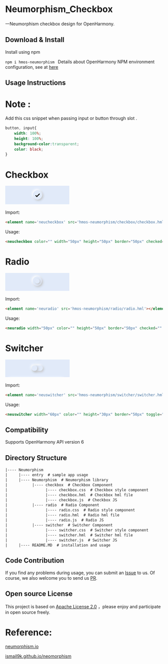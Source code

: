 # Neumorphism_Checkbox
一Neumorphism checkbox design for OpenHarmony.

## Download & Install

Install using npm

```npm i hmos-neumorphism ```
Details about OpenHarmony NPM environment configuration, see at [here](https://gitee.com/openharmony-tpc/docs/blob/master/OpenHarmony_npm_usage.md)

## Usage Instructions
# Note :

Add this css snippet when passing input or button through slot .

```css
button, input{
    width: 100%;
    height: 100%;
    background-color:transparent;
    color: black;
}
```

# Checkbox

<img src="sample_images/checkbox.png" width="" height="">

Import:
```html
<element name='neucheckbox' src='hmos-neumorphism/checkbox/checkbox.hml'></element>
```

Usage:
```html
<neucheckbox color="" width="50px" height="50px" border="50px" checked="true" @check-event="checkboxClick"></neucheckbox>
```

# Radio

<img src="sample_images/radio.png" width="" height="">

Import:
```html
<element name='neuradio' src='hmos-neumorphism/radio/radio.hml'></element>
```

Usage:
```html
<neuradio width="50px" color="" height="50px" border="50px" checked="" @check-event="radioClick"></neuradio>
```

# Switcher

<img src="sample_images/switcher.png" width="" height="">

Import:
```html
<element name='neuswitcher' src='hmos-neumorphism/switcher/switcher.hml'></element>
```

Usage:
```html
<neuswitcher width="60px" color="" height="30px" border="50px" toggle="off" @toggle-event="toggleClick"></neuswitcher>
```

## Compatibility
Supports OpenHarmony API version 6 

## Directory Structure
````
|---- Neumorphism  
|     |---- entry  # sample app usage
|     |---- Neumorphism  # Neumorphism library
|           |---- checkbox  # Checkbox Component
|                 |---- checkbox.css  # Checkbox style component
|                 |---- checkbox.hml  # Checkbox hml file
|                 |---- checkbox.js  # Checkbox JS
|           |---- radio  # Radio Component
|                 |---- radio.css  # Radio style component
|                 |---- radio.hml  # Radio hml file
|                 |---- radio.js  # Radio JS
|           |---- switcher  # Switcher Component
|                 |---- switcher.css  # Switcher style component
|                 |---- switcher.hml  # Switcher hml file
|                 |---- switcher.js  # Switcher JS
|     |---- README.MD  # installation and usage                   
````
## Code Contribution
If you find any problems during usage, you can submit an [Issue](https://gitee.com/openharmony-sig/Checkbox/issues) to us. Of course, we also welcome you to send us [PR](https://gitee.com/openharmony-sig/Checkbox/pulls).

## Open source License
This project is based on [Apache License 2.0](https://gitee.com/openharmony-sig/Checkbox/blob/master/LICENSE.txt) ，please enjoy and participate in open source freely.

# Reference:

<a href="https://neumorphism.io/">neumorphism.io</a>

<a href="https://ismail9k.github.io/neomorphism/">ismail9k.github.io/neomorphism</a>

